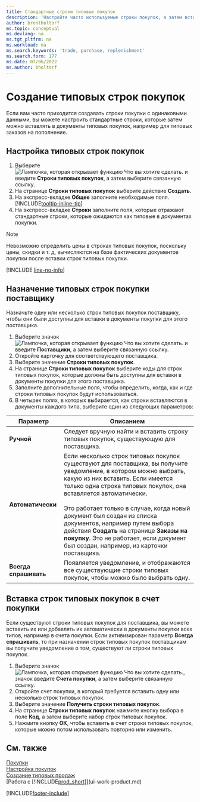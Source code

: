 ```yaml
---
title: Стандартные строки типовых покупок
description: 'Настройте часто используемые строки покупок, а затем вставьте их в документы покупки, чтобы быстро заполнять строки стандартной информацией.'
author: brentholtorf
ms.topic: conceptual
ms.devlang: na
ms.tgt_pltfrm: na
ms.workload: na
ms.search.keywords: 'trade, purchase, replenishment'
ms.search.form: 177
ms.date: 07/06/2022
ms.author: bholtorf
---
```

# <a name="create-recurring-purchase-lines"></a>Создание типовых строк покупок

Если вам часто приходится создавать строки покупки с одинаковыми данными, вы можете настроить стандартные строки, которые затем можно вставлять в документы типовых покупок, например для типовых заказов на пополнение.

## <a name="set-up-recurring-purchase-lines"></a>Настройка типовых строк покупок

1. Выберите ![Лампочка, которая открывает функцию Что вы хотите сделать.](media/ui-search/search_small.png "Что вы хотите сделать") и введите **Строки типовых покупок**, а затем выберите связанную ссылку.
2. На странице **Строки типовых покупок** выберите действие **Создать**.
3. На экспресс-вкладке **Общее** заполните необходимые поля. [!INCLUDE[tooltip-inline-tip](includes/tooltip-inline-tip_md.md)]
4. На экспресс-вкладке **Строки** заполните поля, которые отражают стандартные строки, которые ожидаются как типовые в документах покупки.

> [!NOTE]
> Невозможно определить цены в строках типовых покупок, поскольку цены, скидки и т. д, вычисляются на базе фактических документов покупки после вставки строк типовых покупки.

[!INCLUDE [line-no-info](includes/line-no-info.md)]

## <a name="assign-recurring-purchase-lines-to-a-vendor"></a>Назначение типовых строк покупки поставщику

Назначьте одну или несколько строк типовых покупок поставщику, чтобы они были доступны для вставки в документы покупки для этого поставщика.

1. Выберите значок ![Лампочка, которая открывает функцию Что вы хотите сделать.](media/ui-search/search_small.png "Что вы хотите сделать") и введите **Поставщики**, а затем выберите связанную ссылку.
2. Откройте карточку для соответствующего поставщика.
3. Выберите значение **Строки типовых покупок**.
4. На странице **Строки типовых покупок** выберите коды для строк типовых покупок, которые должны быть доступны для вставки в документы покупки для этого поставщика.
5. Заполните дополнительные поля, чтобы определить, когда, как и где строки типовых покупок будут использоваться.
6. В четырех полях, в которых выбирается, как строки вставляются в документы каждого типа, выберите один из следующих параметров:

|Параметр|Описанием|
|------|-----------|
|**Ручной**|Следует вручную найти и вставить строку типовых покупок, существующую для поставщика.|
|**Автоматически**|Если несколько строк типовых покупок существуют для поставщика, вы получите уведомление, в котором можно выбрать, какую из них вставить. Если имеется только одна строка типовых покупок, она вставляется автоматически.<br /><br />Это работает только в случае, когда новый документ был создан из списка документов, например путем выбора действия **Создать** на странице **Заказы на покупку**. Это не работает, если документ был создан, например, из карточки поставщика.|
|**Всегда спрашивать**|Появляется уведомление, и отображаются все существующие строки типовых покупок, чтобы можно было выбрать одну.

## <a name="insert-recurring-purchase-lines-on-a-purchase-invoice"></a>Вставка строк типовых покупок в счет покупки

Если существуют строки типовых покупок для поставщика, вы можете вставить их или добавлять их автоматически в документы покупки всех типов, например в счета покупки. Если активизирован параметр **Всегда спрашивать**, то при назначении строк типовых покупок поставщикам вы получите уведомление о том, существуют ли строки типовых покупок.

1. Выберите значок ![Лампочка, которая открывает функцию Что вы хотите сделать.](media/ui-search/search_small.png "Что вы хотите сделать"), значок введите **Счета покупки**, а затем выберите связанную ссылку.
2. Откройте счет покупки, в который требуется вставить одну или несколько строк типовых покупок.
3. Выберите значение **Получить строки типовых покупок**.
4. На странице **Строки типовых покупок** нажмите кнопку выбора в поле **Код**, а затем выберите набор строк типовых покупок.
5. Нажмите кнопку **ОК**, чтобы вставить в счет строки типовых покупок, которые можно потом использовать повторно или изменить.

## <a name="see-also"></a>См. также

[Покупки](purchasing-manage-purchasing.md)  
[Настройка покупок](purchasing-setup-purchasing.md)  
[Создание типовых продаж](sales-how-work-standard-lines.md)  
[Работа с [!INCLUDE[prod_short](includes/prod_short.md)]](ui-work-product.md)  

[!INCLUDE[footer-include](includes/footer-banner.md)]
